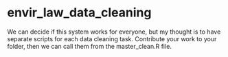 # envir_law_data_cleaning

We can decide if this system works for everyone, but my thought is to have separate scripts for each data cleaning task. Contribute your work to your folder, then we can call them from the master_clean.R file. 
